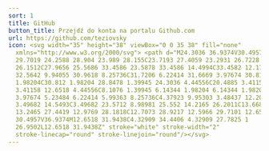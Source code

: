 ```yaml
---
sort: 1
title: GitHub
button_title: Przejdź do konta na portalu Github.com
url: https://github.com/teziovsky
icon: <svg width="35" height="38" viewBox="0 0 35 38" fill="none"
  xmlns="http://www.w3.org/2000/svg"> <path d="M24.3036 36.9374V30.4957C24.366
  29.7019 24.2588 28.904 23.989 28.155C23.7193 27.4059 23.2931 26.7228 22.7389
  26.1512C27.9656 25.5686 33.4586 23.5878 33.4586 14.4994C33.4582 12.1754
  32.5642 9.94055 30.9618 8.25736C31.7206 6.22414 31.6669 3.97674 30.812
  1.98204C30.812 1.98204 28.8478 1.39945 24.3036 4.44556C20.4885 3.41158 16.4669
  3.41158 12.6518 4.44556C8.1076 1.39945 6.14344 1.98204 6.14344 1.98204C5.28849
  3.97674 5.23484 6.22414 5.99363 8.25736C4.37923 9.95303 3.48437 12.2081
  3.49682 14.5493C3.49682 23.5712 8.98981 25.552 14.2165 26.2011C13.6688 26.767
  13.2465 27.4419 12.9769 28.1818C12.7073 28.9217 12.5966 29.7101 12.6518
  30.4957V36.9374M12.6518 31.9438C4.32909 34.4406 4.32909 27.7825 1
  26.9502L12.6518 31.9438Z" stroke="white" stroke-width="2"
  stroke-linecap="round" stroke-linejoin="round"/></svg>
---
```

